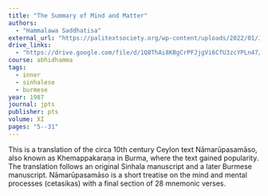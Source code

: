 ```yaml
---
title: "The Summary of Mind and Matter"
authors:
  - "Hammalawa Saddhatisa"
external_url: "https://palitextsociety.org/wp-content/uploads/2022/01/JPTS_1987_XI.pdf"
drive_links:
  - "https://drive.google.com/file/d/1Q8ThAi8KBgCrPFJjgVi6CfU3zcYPLn47/view?usp=sharing"
course: abhidhamma
tags:
  - inner
  - sinhalese
  - burmese
year: 1987
journal: jpts
publisher: pts 
volume: XI
pages: "5--31"
---
```


This is a translation of the circa 10th century Ceylon text Nāmarūpasamāso, also known as Khemappakaraṇa in Burma, where the text gained popularity. The translation follows an original Sinhala manuscript and a later Burmese manuscript. Nāmarūpasamāso is a short treatise on the mind and mental processes (cetasikas) with a final section of 28 mnemonic verses.

